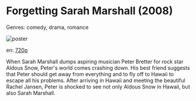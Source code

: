 # Forgetting Sarah Marshall (2008)

Genres: comedy, drama, romance

![poster](http://image.tmdb.org/t/p/w500/rAXlZmQ3gg4mScySg1kvs0ZLdCb.jpg)

en:
  [720p](magnet:?xt=urn:btih:06F196AC8DBDFE73078748707CC29E04C30A23D5&tr=udp://glotorrents.pw:6969/announce&tr=udp://tracker.opentrackr.org:1337/announce&tr=udp://torrent.gresille.org:80/announce&tr=udp://tracker.openbittorrent.com:80&tr=udp://tracker.coppersurfer.tk:6969&tr=udp://tracker.leechers-paradise.org:6969&tr=udp://p4p.arenabg.ch:1337&tr=udp://tracker.internetwarriors.net:1337)
  


When Sarah Marshall dumps aspiring musician Peter Bretter for rock star Aldous Snow, Peter's world comes crashing down. His best friend suggests that Peter should get away from everything and to fly off to Hawaii to escape all his problems. After arriving in Hawaii and meeting the beautiful Rachel Jansen, Peter is shocked to see not only Aldous Snow in Hawaii, but also Sarah Marshall.